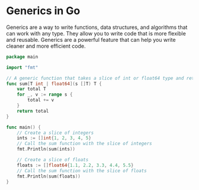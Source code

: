 # Generics in Go

Generics are a way to write functions, data structures, and algorithms that can work with any type. They allow you to write code that is more flexible and reusable. Generics are a powerful feature that can help you write cleaner and more efficient code.

```go
package main

import "fmt"

// A generic function that takes a slice of int or float64 type and returns the sum of the elements in the slice.
func sum[T int | float64](s []T) T {
    var total T
    for _, v := range s {
        total += v
    }
    return total
}

func main() {
    // Create a slice of integers
    ints := []int{1, 2, 3, 4, 5}
    // Call the sum function with the slice of integers
    fmt.Println(sum(ints))

    // Create a slice of floats
    floats := []float64{1.1, 2.2, 3.3, 4.4, 5.5}
    // Call the sum function with the slice of floats
    fmt.Println(sum(floats))
}

```